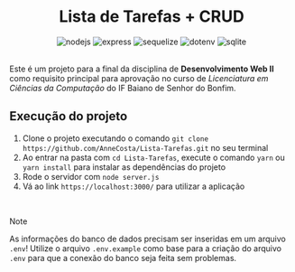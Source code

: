 <h1 align="center">Lista de Tarefas + CRUD</h1>
<div align="center">
	<img alt="nodejs" src="https://img.shields.io/badge/Node.js-393?logo=nodedotjs&logoColor=fff&style=flat">
	<img alt="express" src="https://img.shields.io/badge/Express-000?logo=express&logoColor=fff&style=flat">
	<img alt="sequelize" src="https://img.shields.io/badge/Sequelize-52B0E7?logo=sequelize&logoColor=fff&style=flat">
	<img alt="dotenv" src="https://img.shields.io/badge/.ENV-ECD53F?logo=dotenv&logoColor=000&style=flat">
	<img alt="sqlite" src="https://img.shields.io/badge/SQLite-003B57?logo=sqlite&logoColor=fff&style=flat">
	<br><br>
</div>

Este é um projeto para a final da disciplina de **Desenvolvimento Web II** como requisito principal para aprovação no curso de _Licenciatura em Ciências da Computação_ do IF Baiano de Senhor do Bonfim.

## Execução do projeto
1. Clone o projeto executando o comando `git clone https://github.com/AnneCosta/Lista-Tarefas.git` no seu terminal
2. Ao entrar na pasta com `cd Lista-Tarefas`, execute o comando `yarn` ou `yarn install` para instalar as dependências do projeto
3. Rode o servidor com `node server.js`
4. Vá ao link `https://localhost:3000/` para utilizar a aplicação

<div><br></div>

> [!NOTE]
> As informações do banco de dados precisam ser inseridas em um arquivo `.env`! Utilize o arquivo `.env.example` como base para a criação do arquivo `.env` para que a conexão do banco seja feita sem problemas. 